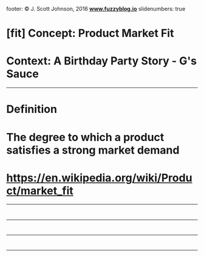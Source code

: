 footer: © J. Scott Johnson, 2016 **www.fuzzyblog.io**
slidenumbers: true
# [fit] Concept: Product Market Fit
# Context: A Birthday Party Story - G's Sauce
---
# Definition
# The degree to which a product satisfies a strong market demand
# https://en.wikipedia.org/wiki/Product/market_fit
---
#
---
#
---
#
---
